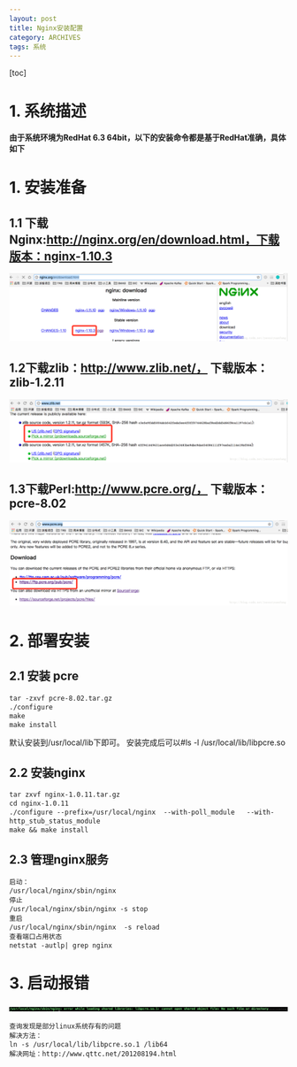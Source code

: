 ```yaml
---
layout: post
title: Nginx安装配置
category: ARCHIVES
tags: 系统
---
```


[toc]
# 1. 系统描述
**由于系统环境为RedHat 6.3 64bit，以下的安装命令都是基于RedHat准确，具体如下**
# 1. 安装准备
## 1.1 下载Nginx:http://nginx.org/en/download.html，下载版本：nginx-1.10.3
![这里写图片描述](../../assets/images/2017-02-24-nginx-install_1.png)
## 1.2下载zlib：http://www.zlib.net/， 下载版本：zlib-1.2.11
![这里写图片描述](../../assets/images/2017-02-24-nginx-install_2.png)
## 1.3下载Perl:http://www.pcre.org/，  下载版本：pcre-8.02
![这里写图片描述](../../assets/images/2017-02-24-nginx-install_3.png)

# 2. 部署安装
## 2.1 安装 pcre
```script
tar -zxvf pcre-8.02.tar.gz
./configure
make
make install
```
默认安装到/usr/local/lib下即可。
安装完成后可以#ls -l /usr/local/lib/libpcre.so
## 2.2 安装nginx
```script
tar zxvf nginx-1.0.11.tar.gz
cd nginx-1.0.11
./configure --prefix=/usr/local/nginx  --with-poll_module   --with-http_stub_status_module
make && make install
```
## 2.3 管理nginx服务
```scripts
启动：
/usr/local/nginx/sbin/nginx
停止
/usr/local/nginx/sbin/nginx -s stop
重启
/usr/local/nginx/sbin/nginx  -s reload
查看端口占用状态
netstat -autlp| grep nginx
```
# 3. 启动报错
![这里写图片描述](../../assets/images/2017-02-24-nginx-install_4.png)
```scripts
查询发现是部分linux系统存有的问题
解决方法：
ln -s /usr/local/lib/libpcre.so.1 /lib64
解决网址：http://www.qttc.net/201208194.html
```